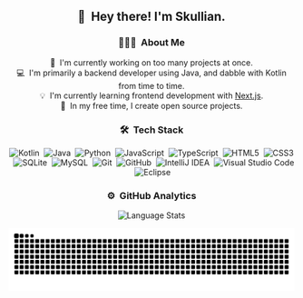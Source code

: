 <div align="center">
  <h2>👋 &nbsp;Hey there! I'm Skullian.</h2>

  ### 👨🏻‍💻 &nbsp;About Me

  📄 &nbsp;I'm currently working on too many projects at once.\
  💻 &nbsp;I'm primarily a backend developer using Java, and dabble with Kotlin from time to time.\
  💡 &nbsp;I'm currently learning frontend development with [Next.js](https://nextjs.org).\
  🌱 &nbsp;In my free time, I create open source projects.

  ### 🛠 &nbsp;Tech Stack
  ![Kotlin](https://img.shields.io/badge/kotlin-%237F52FF.svg?style=for-the-badge&logo=kotlin&logoColor=white)&nbsp;
  ![Java](https://img.shields.io/badge/java-%23ED8B00.svg?style=for-the-badge&logo=openjdk&logoColor=white)&nbsp;
  ![Python](https://img.shields.io/badge/python-3670A0?style=for-the-badge&logo=python&logoColor=ffdd54)&nbsp;
  ![JavaScript](https://img.shields.io/badge/javascript-%23323330.svg?style=for-the-badge&logo=javascript&logoColor=%23F7DF1E)&nbsp;
  ![TypeScript](https://img.shields.io/badge/typescript-%23007ACC.svg?style=for-the-badge&logo=typescript&logoColor=white)&nbsp;
  ![HTML5](https://img.shields.io/badge/html5-%23E34F26.svg?style=for-the-badge&logo=html5&logoColor=white)&nbsp;
  ![CSS3](https://img.shields.io/badge/css3-%231572B6.svg?style=for-the-badge&logo=css3&logoColor=white)&nbsp;
  ![SQLite](https://img.shields.io/badge/sqlite-%2307405e.svg?style=for-the-badge&logo=sqlite&logoColor=white)&nbsp;
  ![MySQL](https://img.shields.io/badge/mysql-4479A1.svg?style=for-the-badge&logo=mysql&logoColor=white)&nbsp;
  ![Git](https://img.shields.io/badge/git-%23F05033.svg?style=for-the-badge&logo=git&logoColor=white)&nbsp;
  ![GitHub](https://img.shields.io/badge/github-%23121011.svg?style=for-the-badge&logo=github&logoColor=white)&nbsp;
  ![IntelliJ IDEA](https://img.shields.io/badge/IntelliJIDEA-000000.svg?style=for-the-badge&logo=intellij-idea&logoColor=white)&nbsp;
  ![Visual Studio Code](https://img.shields.io/badge/Visual%20Studio%20Code-0078d7.svg?style=for-the-badge&logo=visual-studio-code&logoColor=white)&nbsp;
  ![Eclipse](https://img.shields.io/badge/Eclipse-FE7A16.svg?style=for-the-badge&logo=Eclipse&logoColor=white)&nbsp;

  ### ⚙️ &nbsp;GitHub Analytics
  ![Language Stats](https://github-readme-stats.vercel.app/api/wakatime?username=Skullians&layout=compact&theme=dark)

  <div align="center">
    <img src="https://raw.githubusercontent.com/Skullians/Skullians/output/github-contribution-grid-snake-dark.svg" alt="Snake animation" />
  </div>

</div>
